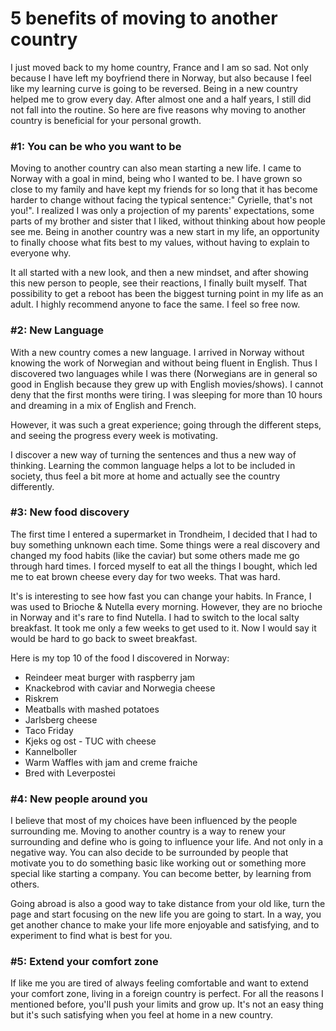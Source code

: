 # 5 benefits of moving to another country

I just moved back to my home country, France and I am so sad. Not only because I have left my boyfriend there in Norway, but also because I feel like my learning curve is going to be reversed. Being in a new country helped me to grow every day. After almost one and a half years, I still did not fall into the routine. So here are five reasons why moving to another country is beneficial for your personal growth.

### #1: You can be who you want to be

Moving to another country can also mean starting a new life. I came to Norway with a goal in mind, being who I wanted to be. I have grown so close to my family and have kept my friends for so long that it has become harder to change without facing the typical sentence:" Cyrielle, that's not you!". I realized I was only a projection of my parents' expectations, some parts of my brother and sister that I liked, without thinking about how people see me. Being in another country was a new start in my life, an opportunity to finally choose what fits best to my values, without having to explain to everyone why.

It all started with a new look, and then a new mindset, and after showing this new person to people, see their reactions, I finally built myself. That possibility to get a reboot has been the biggest turning point in my life as an adult. I highly recommend anyone to face the same. I feel so free now.

### #2: New Language

With a new country comes a new language. I arrived in Norway without knowing the work of Norwegian and without being fluent in English. Thus I discovered two languages while I was there (Norwegians are in general so good in English because they grew up with English movies/shows). I cannot deny that the first months were tiring. I was sleeping for more than 10 hours and dreaming in a mix of English and French.

However, it was such a great experience; going through the different steps, and seeing the progress every week is motivating.

I discover a new way of turning the sentences and thus a new way of thinking. Learning the common language helps a lot to be included in society, thus feel a bit more at home and actually see the country differently.

### #3: New food discovery

The first time I entered a supermarket in Trondheim, I decided that I had to buy something unknown each time. Some things were a real discovery and changed my food habits (like the caviar) but some others made me go through hard times. I forced myself to eat all the things I bought, which led me to eat brown cheese every day for two weeks. That was hard.

It's is interesting to see how fast you can change your habits. In France, I was used to Brioche & Nutella every morning. However, they are no brioche in Norway and it's rare to find Nutella. I had to switch to the local salty breakfast. It took me only a few weeks to get used to it. Now I would say it would be hard to go back to sweet breakfast.

Here is my top 10 of the food I discovered in Norway:

- Reindeer meat burger with raspberry jam
- Knackebrod with caviar and Norwegia cheese
- Riskrem
- Meatballs with mashed potatoes
- Jarlsberg cheese
- Taco Friday
- Kjeks og ost - TUC with cheese
- Kannelboller
- Warm Waffles with jam and creme fraiche
- Bred with Leverpostei

### #4: New people around you

I believe that most of my choices have been influenced by the people surrounding me. Moving to another country is a way to renew your surrounding and define who is going to influence your life. And not only in a negative way. You can also decide to be surrounded by people that motivate you to do something basic like working out or something more special like starting a company. You can become better, by learning from others.

Going abroad is also a good way to take distance from your old like, turn the page and start focusing on the new life you are going to start. In a way, you get another chance to make your life more enjoyable and satisfying, and to experiment to find what is best for you.

### #5: Extend your comfort zone

If like me you are tired of always feeling comfortable and want to extend your comfort zone, living in a foreign country is perfect. For all the reasons I mentioned before, you'll push your limits and grow up. It's not an easy thing but it's such satisfying when you feel at home in a new country.